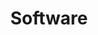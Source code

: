 ---
layout: software
permalink: /software/index.html
title: "Software"
tags: [blog, projects, andres masegosa, machine learning]
---